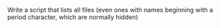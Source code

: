 Write a script that lists all files (even ones with names beginning with a period character, which are normally hidden) 
